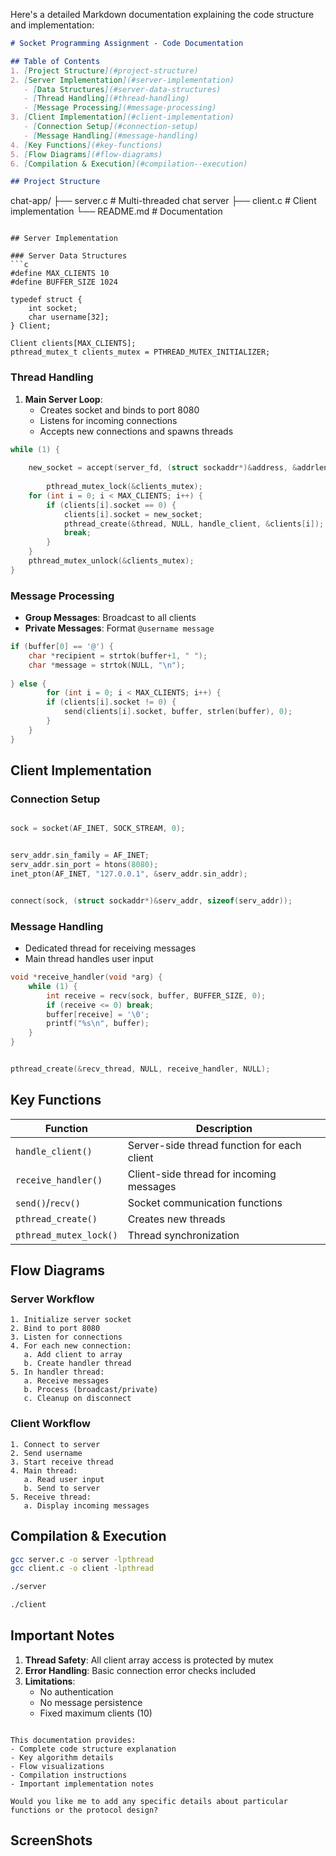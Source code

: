 Here's a detailed Markdown documentation explaining the code structure and implementation:

```markdown
# Socket Programming Assignment - Code Documentation

## Table of Contents
1. [Project Structure](#project-structure)
2. [Server Implementation](#server-implementation)
   - [Data Structures](#server-data-structures)
   - [Thread Handling](#thread-handling)
   - [Message Processing](#message-processing)
3. [Client Implementation](#client-implementation)
   - [Connection Setup](#connection-setup)
   - [Message Handling](#message-handling)
4. [Key Functions](#key-functions)
5. [Flow Diagrams](#flow-diagrams)
6. [Compilation & Execution](#compilation--execution)

## Project Structure

```
chat-app/
├── server.c        # Multi-threaded chat server
├── client.c        # Client implementation
└── README.md       # Documentation
```

## Server Implementation

### Server Data Structures
```c
#define MAX_CLIENTS 10
#define BUFFER_SIZE 1024

typedef struct {
    int socket;            
    char username[32];     
} Client;

Client clients[MAX_CLIENTS];  
pthread_mutex_t clients_mutex = PTHREAD_MUTEX_INITIALIZER;  
```

### Thread Handling
1. **Main Server Loop**:
   - Creates socket and binds to port 8080
   - Listens for incoming connections
   - Accepts new connections and spawns threads

```c
while (1) {
    
    new_socket = accept(server_fd, (struct sockaddr*)&address, &addrlen);
    
        pthread_mutex_lock(&clients_mutex);
    for (int i = 0; i < MAX_CLIENTS; i++) {
        if (clients[i].socket == 0) {
            clients[i].socket = new_socket;
            pthread_create(&thread, NULL, handle_client, &clients[i]);
            break;
        }
    }
    pthread_mutex_unlock(&clients_mutex);
}
```

### Message Processing
- **Group Messages**: Broadcast to all clients
- **Private Messages**: Format `@username message`

```c
if (buffer[0] == '@') {
    char *recipient = strtok(buffer+1, " ");
    char *message = strtok(NULL, "\n");
    
} else {
        for (int i = 0; i < MAX_CLIENTS; i++) {
        if (clients[i].socket != 0) {
            send(clients[i].socket, buffer, strlen(buffer), 0);
        }
    }
}
```

## Client Implementation

### Connection Setup
```c

sock = socket(AF_INET, SOCK_STREAM, 0);


serv_addr.sin_family = AF_INET;
serv_addr.sin_port = htons(8080);
inet_pton(AF_INET, "127.0.0.1", &serv_addr.sin_addr);


connect(sock, (struct sockaddr*)&serv_addr, sizeof(serv_addr));
```

### Message Handling
- Dedicated thread for receiving messages
- Main thread handles user input

```c
void *receive_handler(void *arg) {
    while (1) {
        int receive = recv(sock, buffer, BUFFER_SIZE, 0);
        if (receive <= 0) break;
        buffer[receive] = '\0';
        printf("%s\n", buffer);
    }
}


pthread_create(&recv_thread, NULL, receive_handler, NULL);
```

## Key Functions

| Function | Description |
|----------|-------------|
| `handle_client()` | Server-side thread function for each client |
| `receive_handler()` | Client-side thread for incoming messages |
| `send()`/`recv()` | Socket communication functions |
| `pthread_create()` | Creates new threads |
| `pthread_mutex_lock()` | Thread synchronization |

## Flow Diagrams

### Server Workflow
```
1. Initialize server socket
2. Bind to port 8080
3. Listen for connections
4. For each new connection:
   a. Add client to array
   b. Create handler thread
5. In handler thread:
   a. Receive messages
   b. Process (broadcast/private)
   c. Cleanup on disconnect
```

### Client Workflow
```
1. Connect to server
2. Send username
3. Start receive thread
4. Main thread:
   a. Read user input
   b. Send to server
5. Receive thread:
   a. Display incoming messages
```

## Compilation & Execution

```bash
gcc server.c -o server -lpthread
gcc client.c -o client -lpthread

./server

./client
```

## Important Notes
1. **Thread Safety**: All client array access is protected by mutex
2. **Error Handling**: Basic connection error checks included
3. **Limitations**: 
   - No authentication
   - No message persistence
   - Fixed maximum clients (10)
```

This documentation provides:
- Complete code structure explanation
- Key algorithm details
- Flow visualizations
- Compilation instructions
- Important implementation notes

Would you like me to add any specific details about particular functions or the protocol design?
```

## ScreenShots
